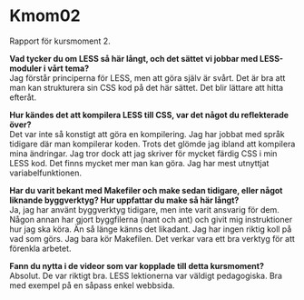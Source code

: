 Kmom02
===============================

Rapport för kursmoment 2.

**Vad tycker du om LESS så här långt, och det sättet vi jobbar med LESS-moduler i vårt tema?**<br>
Jag förstår principerna för LESS, men att göra själv är svårt. Det är bra att man kan strukturera sin CSS kod på det här sättet. Det blir lättare att hitta efteråt.

**Hur kändes det att kompilera LESS till CSS, var det något du reflekterade över?**<br>
Det var inte så konstigt att göra en kompilering. Jag har jobbat med språk tidigare där man kompilerar koden. Trots det glömde jag ibland att kompilera mina ändringar. Jag tror dock att jag skriver för mycket färdig CSS i min LESS kod. Det finns mycket mer man kan göra. Jag har mest utnyttjat variabelfunktionen.

**Har du varit bekant med Makefiler och make sedan tidigare, eller något liknande byggverktyg? Hur uppfattar du make så här långt?**<br>
Ja, jag har använt byggverktyg tidigare, men inte varit ansvarig för dem. Någon annan har gjort byggfilerna (nant och ant) och givit mig instruktioner hur jag ska köra. Än så länge känns det likadant. Jag har ingen riktig koll på vad som görs. Jag bara kör Makefilen. Det verkar vara ett bra verktyg för att förenkla arbetet.

**Fann du nytta i de videor som var kopplade till detta kursmoment?**<br>
Absolut. De var riktigt bra. LESS lektionerna var väldigt pedagogiska. Bra med exempel på en såpass enkel webbsida.
